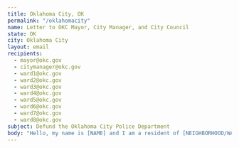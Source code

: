 ```yaml
---
title: Oklahoma City, OK
permalink: "/oklahomacity"
name: Letter to OKC Mayor, City Manager, and City Council
state: OK
city: Oklahoma City
layout: email
recipients:
  - mayor@okc.gov
  - citymanager@okc.gov
  - ward1@okc.gov
  - ward2@okc.gov
  - ward3@okc.gov
  - ward4@okc.gov
  - ward5@okc.gov
  - ward6@okc.gov
  - ward7@okc.gov
  - ward8@okc.gov
subject: Defund the Oklahoma City Police Department
body: "Hello, my name is [NAME] and I am a resident of [NEIGHBORHOOD/WARD]. \n The City of Oklahoma City must do better by its residents. I am urging you to divest from the criminalization of our communities and reduce police spending in the budget for the 2021 fiscal year. In May, City Manager Freeman formally proposed deep spending cuts due to the pandemic. I am asking that you make a more overt and visible commitment to racial justice by delaying the budget approval so that the City Council may find ways to divest from OKCPD. \n I urge you to pressure the City Manager’s Office towards an ethical and equal reallocation of the city’s expenditures towards sectors that facilitate the dismantling of racial and class inequality. This includes, but is not limited to improving access to holistic health services and treatment, educational opportunity, and stable housing, which are far more successful at reducing crime than police or prisons. As such, I demand more aggressive financial support be directed to those areas. \nIn the FY2021 budget proposal, police receive $226,051,993 out of a total $1,658,405,738. The police budget is an 11% increase year over FY2020, despite having fewer positions. \n I know many of you feel strongly about racial justice and equity. On May 30th, Mayor Holt said the City must “continue to seek equity in all things, including opportunities for engagement, leadership and investment.” It is time to take action. \nIndividual solutions will not fix systemic problems. It is time for OKC, its leaders, and residents to create a more equitable city for all of us. Have the moral clarity to create a budget focused on communities instead of investing in a racist and destructive institution. Defund the Oklahoma City Police Department. \n Thank you, \n\n[NAME] \n\n[ADDRESS] \n\n[EMAIL] \n\n[PHONE NUMBER]"
---
```

